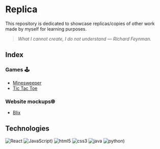 # Replica
This repository is dedicated to showcase replicas/copies of other work made by myself for learning purposes.
>*What I cannot create, I do not understand — Richard Feynman.*
## Index

<h3>Games 🕹</h3> 
<ul>
  <li><a href="https://github.com/Eliathx/replica/tree/main/minesweeper" target="_top">Minesweeper</a></li>
  <li><a href="https://github.com/Eliathx/replica/tree/main/tic-tac-toe" target="_top">Tic Tac Toe</a></li>

</ul>

<h3>Website mockups🌐 </h3>
<ul>
  <li><a href="https://github.com/Eliathx/replica/tree/main/blix-replica" target="_top">Blix</a></li>
</ul>

<h2>Technologies</h2>

![React](https://user-images.githubusercontent.com/67605537/194776097-16408e0a-fed1-4bf2-86d4-753592d13665.svg)
![JavaScript)](https://user-images.githubusercontent.com/67605537/194776152-8edae583-e6b8-425b-849f-761c52b00806.svg)
![html5](https://user-images.githubusercontent.com/67605537/194777338-cfdb4243-b4ca-4015-998d-afbe96536fe2.svg)
![css3](https://user-images.githubusercontent.com/67605537/194776267-aa16aa44-918c-415b-9739-c12e9cfc50b0.svg)
![java](https://user-images.githubusercontent.com/67605537/194776543-48162a2f-a588-4df6-b7a5-9c4f18fc327a.svg)
![python)](https://user-images.githubusercontent.com/67605537/194776551-537cc9a9-3055-4f80-addd-423a74c9b5d6.svg)

